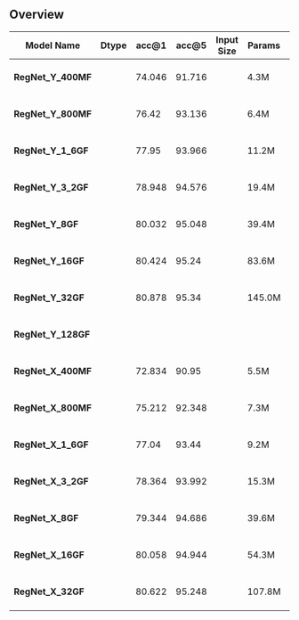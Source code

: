 ## Overview

| Model Name  | **Dtype** |**acc@1**    | **acc@5** |  **Input Size**  | **Params**   | **GFLOPS**  | **Memory**  | **Pre-trained Weights**    |
|   -------   | -------   |   -------   |   -----   |   ------------   |   ---------  |  ---------  |  --------   |   ----------------------   |
| **RegNet_Y_400MF**        |           |  74.046     |  91.716   |                  |   4.3M       |    0.4      |             | [[TorchScript]](), [[ONNX]](), [[TFLite]]() |
| **RegNet_Y_800MF**        |           |  76.42      |  93.136   |                  |   6.4M       |   0.83      |             | [[TorchScript]](), [[ONNX]](), [[TFLite]]() |
| **RegNet_Y_1_6GF**        |           |  77.95      |  93.966   |                  |   11.2M      |   1.61      |             | [[TorchScript]](), [[ONNX]](), [[TFLite]]() |
| **RegNet_Y_3_2GF**        |           |  78.948     |  94.576   |                  |   19.4M      |    3.18     |             | [[TorchScript]](), [[ONNX]](), [[TFLite]]() |
| **RegNet_Y_8GF**        |           |  80.032      |  95.048   |                  |  39.4M       |    8.47     |             | [[TorchScript]](), [[ONNX]](), [[TFLite]]() |
| **RegNet_Y_16GF**        |           |  80.424     |  95.24    |                  |    83.6M     |    15.91    |             | [[TorchScript]](), [[ONNX]](), [[TFLite]]() |
| **RegNet_Y_32GF**        |           |  80.878      |   95.34   |                  |  145.0M      |   32.28     |             | [[TorchScript]](), [[ONNX]](), [[TFLite]]() |
| **RegNet_Y_128GF**        |           |             |           |                  |              |             |             | [[TorchScript]](), [[ONNX]](), [[TFLite]]() |
| **RegNet_X_400MF**        |           |  72.834     |  90.95    |                  |   5.5M       |    0.41     |             | [[TorchScript]](), [[ONNX]](), [[TFLite]]() |
| **RegNet_X_800MF**        |           |  75.212     |  92.348   |                  |   7.3M       |    0.8      |             | [[TorchScript]](), [[ONNX]](), [[TFLite]]() |
| **RegNet_X_1_6GF**        |           |  77.04      |  93.44    |                  |   9.2M       |   1.6       |             | [[TorchScript]](), [[ONNX]](), [[TFLite]]() |
| **RegNet_X_3_2GF**        |           |  78.364     |  93.992   |                  |  15.3M       |  31.8       |             | [[TorchScript]](), [[ONNX]](), [[TFLite]]() |
| **RegNet_X_8GF**        |           |  79.344       |  94.686   |                  |  39.6M      |   8         |             | [[TorchScript]](), [[ONNX]](), [[TFLite]]() |
| **RegNet_X_16GF**        |           |   80.058    |  94.944   |                  |    54.3M     |   15.94     |             | [[TorchScript]](), [[ONNX]](), [[TFLite]]() |
| **RegNet_X_32GF**        |           |   80.622    |  95.248   |                  |   107.8M     |   31.74     |             | [[TorchScript]](), [[ONNX]](), [[TFLite]]() |
